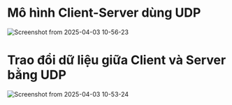 # Mô hình Client-Server dùng UDP
![Screenshot from 2025-04-03 10-56-23](https://github.com/user-attachments/assets/254bce91-763e-4b83-bd65-94f9241cbdc1)

# Trao đổi dữ liệu giữa Client và Server bằng UDP
![Screenshot from 2025-04-03 10-53-24](https://github.com/user-attachments/assets/7dd7d58b-5dc0-4407-b63f-86464a61220b)
